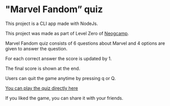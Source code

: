 # "Marvel Fandom” quiz

This project is a CLI app made with NodeJs. 

This project was made as part of Level Zero of [Neogcamp](www.neog.camp).

Marvel Fandom quiz consists of 6 questions about Marvel and 4 options are given to answer the question. 

For each correct answer the score is updated by 1. 

The final score is shown at the end. 

Users can quit the game anytime by pressing q or Q. 

[You can play the quiz directly here](https://replit.com/@SwapnilBawane/Marvel-Fandom-Quizz?embed=1&output=1)

If you liked the game, you can share it with your friends. 

